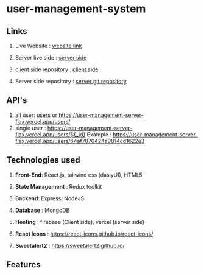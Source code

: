 # user-management-system

## Links
1. Live Website : [website link](https://user-management-system-7710f.web.app/)
2. Server live side : [server side](https://user-management-server-flax.vercel.app/)

3. client side repository : [client side](https://github.com/alam2025/user-management-system)
4. Server side repository : [server git repository](https://github.com/alam2025/user-management-system-server)


## API's
1. all user: [users](https://user-management-server-flax.vercel.app/users) or https://user-management-server-flax.vercel.app/users/
2. single user : https://user-management-server-flax.vercel.app/users/${_id}
   Example : https://user-management-server-flax.vercel.app/users/64af7870424a9814cd1622e3


## Technologies used
1. **Front-End**: React.js, tailwind css (dasiyUI), HTML5
2. **State Management** : Redux toolkit
3. **Backend**: Express, NodeJS
4. **Database** : MongoDB
5. **Hosting** : firebase (Client side), vercel (server side)

6. **React Icons** : https://react-icons.github.io/react-icons/
7. **Sweetalert2** : https://sweetalert2.github.io/

## Features

